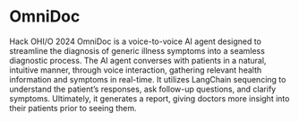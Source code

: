 # OmniDoc
Hack OHI/O 2024
OmniDoc is a voice-to-voice AI agent designed to streamline the diagnosis of generic illness symptoms into a seamless diagnostic process. The AI agent converses with patients in a natural, intuitive manner, through voice interaction, gathering relevant health information and symptoms in real-time. It utilizes LangChain sequencing to understand the patient’s responses, ask follow-up questions, and clarify symptoms. Ultimately, it generates a report, giving doctors more insight into their patients prior to seeing them.


